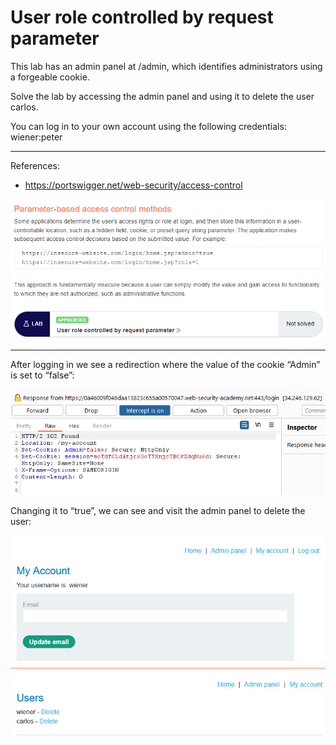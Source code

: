 
# User role controlled by request parameter

This lab has an admin panel at /admin, which identifies administrators using a forgeable cookie.

Solve the lab by accessing the admin panel and using it to delete the user carlos.

You can log in to your own account using the following credentials: wiener:peter


---------------------------------------------

References: 

- https://portswigger.net/web-security/access-control



![img](images/User%20role%20controlled%20by%20request%20parameter/1.png)

---------------------------------------------

After logging in we see a redirection where the value of the cookie “Admin” is set to “false”:



![img](images/User%20role%20controlled%20by%20request%20parameter/2.png)

Changing it to “true”, we can see and visit the admin panel to delete the user:






![img](images/User%20role%20controlled%20by%20request%20parameter/3.png)
![img](images/User%20role%20controlled%20by%20request%20parameter/4.png)